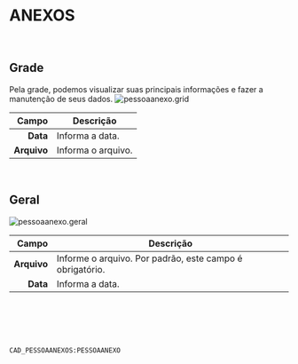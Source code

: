 # ANEXOS
<br>

## Grade
Pela grade, podemos visualizar suas principais informações e fazer a manutenção de seus dados.
![pessoaanexo.grid](https://raw.githubusercontent.com/netforcews/docs-siscom/master/geral/imagens/pessoaanexo.grid.png)

Campo | Descrição
--:|---
**Data** | Informa a data.
**Arquivo** | Informa o arquivo.
<br>

## Geral
![pessoaanexo.geral](https://raw.githubusercontent.com/netforcews/docs-siscom/master/geral/imagens/pessoaanexo.geral.png)

Campo | Descrição
--:|---
**Arquivo** | Informe o arquivo. Por padrão, este campo é obrigatório.
**Data** | Informa a data.
<br>
<br>
<br>
<br>

```CAD_PESSOAANEXOS:PESSOAANEXO```
